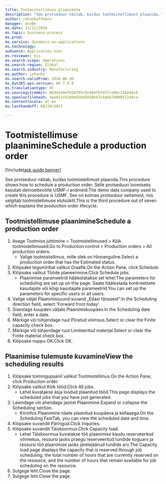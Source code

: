 ```yaml
--- 
title: Tootmistellimuse plaanimine
description: "See protseduur näitab, kuidas tootmistellimust plaanida."
author: johanhoffmann
manager: AnnBe
ms.date: 11/11/2016
ms.topic: business-process
ms.prod: 
ms.service: dynamics-ax-applications
ms.technology: 
audience: Application User
ms.reviewer: bis
ms.search.scope: Operations
ms.search.region: Global
ms.search.industry: Manufacturing
ms.author: johanho
ms.search.validFrom: 2016-06-30
ms.dyn365.ops.version: AX 7.0.0
ms.translationtype: HT
ms.sourcegitcommit: 663da58ef01b705c0c984fbfd3fce8bc31be04c6
ms.openlocfilehash: 4aeb51fd2d9e916d5838b47c4a6b74800572a9ca
ms.contentlocale: et-ee
ms.lasthandoff: 08/29/2017

---
```

# <a name="schedule-a-production-order"></a><span data-ttu-id="f2a7f-103">Tootmistellimuse plaanimine</span><span class="sxs-lookup"><span data-stu-id="f2a7f-103">Schedule a production order</span></span>

[!include[task guide banner](../../includes/task-guide-banner.md)]

<span data-ttu-id="f2a7f-104">See protseduur näitab, kuidas tootmistellimust plaanida.</span><span class="sxs-lookup"><span data-stu-id="f2a7f-104">This procedure shows how to schedule a production order.</span></span> <span data-ttu-id="f2a7f-105">Selle protseduuri loomiseks kasutati demoettevõtte USMF-i andmeid.</span><span class="sxs-lookup"><span data-stu-id="f2a7f-105">The demo data company used to create this procedure is USMF.</span></span> <span data-ttu-id="f2a7f-106">See on kolmas protseduur seitsmest, mis selgitab tootmistellimuse elutsüklit.</span><span class="sxs-lookup"><span data-stu-id="f2a7f-106">This is the third procedure out of seven which explains the production order lifecycle.</span></span>


## <a name="schedule-a-production-order"></a><span data-ttu-id="f2a7f-107">Tootmistellimuse plaanimine</span><span class="sxs-lookup"><span data-stu-id="f2a7f-107">Schedule a production order</span></span>
1. <span data-ttu-id="f2a7f-108">Avage Tootmise juhtimine > Tootmistellimused > Kõik tootmistellimused.</span><span class="sxs-lookup"><span data-stu-id="f2a7f-108">Go to Production control > Production orders > All production orders.</span></span>
    * <span data-ttu-id="f2a7f-109">Valige tootmistellimus, mille olek on Hinnanguline.</span><span class="sxs-lookup"><span data-stu-id="f2a7f-109">Select a production order that has the Estimated status.</span></span>  
2. <span data-ttu-id="f2a7f-110">Klõpsake tegumiribal valikut Graafik.</span><span class="sxs-lookup"><span data-stu-id="f2a7f-110">On the Action Pane, click Schedule.</span></span>
3. <span data-ttu-id="f2a7f-111">Klõpsake valikut Tööde planeerimine.</span><span class="sxs-lookup"><span data-stu-id="f2a7f-111">Click Schedule jobs.</span></span>
    * <span data-ttu-id="f2a7f-112">Plaanimise parameetrid häälestatakse sel lehel.</span><span class="sxs-lookup"><span data-stu-id="f2a7f-112">The parameters for scheduling are set up on this page.</span></span> <span data-ttu-id="f2a7f-113">Saate häälestada konkreetsete kasutajate või kõigi kasutajate parameetrid.</span><span class="sxs-lookup"><span data-stu-id="f2a7f-113">You can set up the parameters for specific users or all users.</span></span>  
4. <span data-ttu-id="f2a7f-114">Valige väljal Plaanimissuund suvand „Edasi tänasest”.</span><span class="sxs-lookup"><span data-stu-id="f2a7f-114">In the Scheduling direction field, select 'Forward from today'.</span></span>
5. <span data-ttu-id="f2a7f-115">Sisestage kuupäev väljale Plaanimiskuupäev.</span><span class="sxs-lookup"><span data-stu-id="f2a7f-115">In the Scheduling date field, enter a date.</span></span>
6. <span data-ttu-id="f2a7f-116">Märkige või tühjendage ruut Piiratud võimsus.</span><span class="sxs-lookup"><span data-stu-id="f2a7f-116">Select or clear the Finite capacity check box.</span></span>
7. <span data-ttu-id="f2a7f-117">Märkige või tühjendage ruut Limiteeritud materjal.</span><span class="sxs-lookup"><span data-stu-id="f2a7f-117">Select or clear the Finite material check box.</span></span>
8. <span data-ttu-id="f2a7f-118">Klõpsake nuppu OK.</span><span class="sxs-lookup"><span data-stu-id="f2a7f-118">Click OK.</span></span>

## <a name="view-the-scheduling-results"></a><span data-ttu-id="f2a7f-119">Plaanimise tulemuste kuvamine</span><span class="sxs-lookup"><span data-stu-id="f2a7f-119">View the scheduling results</span></span>
1. <span data-ttu-id="f2a7f-120">Klõpsake toimingupaanil valikut Tootmistellimus.</span><span class="sxs-lookup"><span data-stu-id="f2a7f-120">On the Action Pane, click Production order.</span></span>
2. <span data-ttu-id="f2a7f-121">Klõpsake valikut Kõik tööd.</span><span class="sxs-lookup"><span data-stu-id="f2a7f-121">Click All jobs.</span></span>
    * <span data-ttu-id="f2a7f-122">Lehel kuvatakse äsja loodud plaanitud tööd.</span><span class="sxs-lookup"><span data-stu-id="f2a7f-122">This page displays the scheduled jobs that you have just generated.</span></span>  
3. <span data-ttu-id="f2a7f-123">Laiendage või ahendage jaotist Plaanimine.</span><span class="sxs-lookup"><span data-stu-id="f2a7f-123">Expand or collapse the Scheduling section.</span></span>
    * <span data-ttu-id="f2a7f-124">Kiirinfos Plaanimine näete plaanitud kuupäeva ja kellaaega.</span><span class="sxs-lookup"><span data-stu-id="f2a7f-124">On the Scheduling FastTab, you can view the scheduled date and time.</span></span>  
4. <span data-ttu-id="f2a7f-125">Klõpsake suvandit Päringud.</span><span class="sxs-lookup"><span data-stu-id="f2a7f-125">Click Inquiries.</span></span>
5. <span data-ttu-id="f2a7f-126">Klõpsake suvandit Täiskoormus.</span><span class="sxs-lookup"><span data-stu-id="f2a7f-126">Click Capacity load.</span></span>
    * <span data-ttu-id="f2a7f-127">Lehel Täiskoormus kuvatakse töö plaanimise kaudu reserveeritud võimekus, ressursi jaoks praegu reserveeritud tundide koguarv ja ressursi töö plaanimise jaoks järelejäänud tundide arv.</span><span class="sxs-lookup"><span data-stu-id="f2a7f-127">The Capacity load page displays the capacity that is reserved through job scheduling, the total number of hours that are currently reserved on the resource, and the number of hours that remain available for job scheduling on the resource.</span></span>  
6. <span data-ttu-id="f2a7f-128">Sulgege leht.</span><span class="sxs-lookup"><span data-stu-id="f2a7f-128">Close the page.</span></span>
7. <span data-ttu-id="f2a7f-129">Sulgege leht.</span><span class="sxs-lookup"><span data-stu-id="f2a7f-129">Close the page.</span></span>


